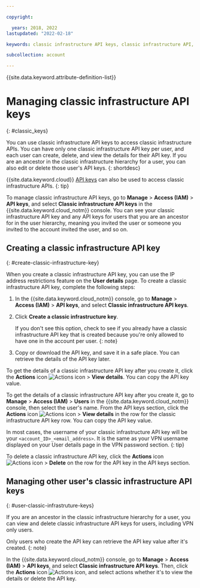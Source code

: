 ```yaml
---

copyright:

  years: 2018, 2022
lastupdated: "2022-02-18"

keywords: classic infrastructure API keys, classic infrastructure API, SoftLayer API key

subcollection: account

---
```


{{site.data.keyword.attribute-definition-list}}


# Managing classic infrastructure API keys
{: #classic_keys}

You can use classic infrastructure API keys to access classic infrastructure APIs. You can have only one classic infrastructure API key per user, and each user can create, delete, and view the details for their API key. If you are an ancestor in the classic infrastructure hierarchy for a user, you can also edit or delete those user's API keys.
{: shortdesc}

{{site.data.keyword.cloud}} [API keys](/docs/account?topic=account-userapikey#create_user_key-api) can also be used to access classic infrastructure APIs.
{: tip}

To manage classic infrastructure API keys, go to **Manage** > **Access (IAM)** > **API keys**, and select **Classic infrastructure API keys** in the {{site.data.keyword.cloud_notm}} console. You can see your classic infrastructure API key and any API keys for users that you are an ancestor for in the user hierarchy, meaning you invited the user or someone you invited to the account invited the user, and so on.

## Creating a classic infrastructure API key
{: #create-classic-infrastructure-key}

When you create a classic infrastructure API key, you can use the IP address restrictions feature on the **User details** page. To create a classic infrastructure API key, complete the following steps:

1. In the {{site.data.keyword.cloud_notm}} console, go to **Manage** > **Access (IAM)** > **API keys**, and select **Classic infrastructure API keys**.
1. Click **Create a classic infrastructure key**.

   If you don't see this option, check to see if you already have a classic infrastructure API key that is created because you're only allowed to have one in the account per user.
   {: note}

1. Copy or download the API key, and save it in a safe place. You can retrieve the details of the API key later.

To get the details of a classic infrastructure API key after you create it, click the **Actions** icon ![Actions icon](../icons/action-menu-icon.svg "Actions") > **View details**. You can copy the API key value.

To get the details of a classic infrastructure API key after you create it, go to **Manage** > **Access (IAM)** > **Users** in the {{site.data.keyword.cloud_notm}} console, then select the user's name. From the API keys section, click the **Actions** icon ![Actions icon](../icons/action-menu-icon.svg "Actions") > **View details** in the row for the classic infrastructure API key row. You can copy the API key value.

In most cases, the username of your classic infrastructure API key will be your `<account_ID>_<email_address>`. It is the same as your VPN username displayed on your User details page in the VPN password section.
{: tip}

To delete a classic infrastructure API key, click the **Actions** icon ![Actions icon](../icons/action-menu-icon.svg "Actions") > **Delete** on the row for the API key in the API keys section.

## Managing other user's classic infrastructure API keys
{: #user-classic-infrastruture-keys}

If you are an ancestor in the classic infrastructure hierarchy for a user, you can view and delete classic infrastructure API keys for users, including VPN only users.

Only users who create the API key can retrieve the API key value after it's created.
{: note}

In the {{site.data.keyword.cloud_notm}} console, go to **Manage** > **Access (IAM)** > **API keys**, and select **Classic infrastructure API keys**. Then, click the **Actions** icon ![Actions icon](../icons/action-menu-icon.svg "Actions"), and select actions whether it's to view the details or delete the API key.
